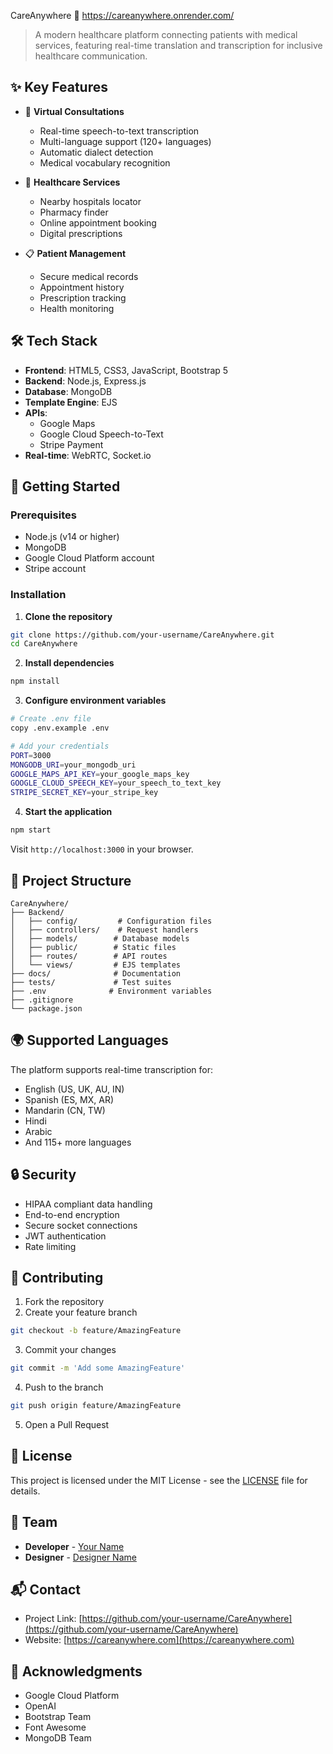 CareAnywhere 🏥
https://careanywhere.onrender.com/

> A modern healthcare platform connecting patients with medical services, featuring real-time translation and transcription for inclusive healthcare communication.

## ✨ Key Features

- 🎥 **Virtual Consultations**

  - Real-time speech-to-text transcription
  - Multi-language support (120+ languages)
  - Automatic dialect detection
  - Medical vocabulary recognition

- 🏥 **Healthcare Services**

  - Nearby hospitals locator
  - Pharmacy finder
  - Online appointment booking
  - Digital prescriptions

- 📋 **Patient Management**
  - Secure medical records
  - Appointment history
  - Prescription tracking
  - Health monitoring

## 🛠️ Tech Stack

- **Frontend**: HTML5, CSS3, JavaScript, Bootstrap 5
- **Backend**: Node.js, Express.js
- **Database**: MongoDB
- **Template Engine**: EJS
- **APIs**:
  - Google Maps
  - Google Cloud Speech-to-Text
  - Stripe Payment
- **Real-time**: WebRTC, Socket.io

## 🚀 Getting Started

### Prerequisites

- Node.js (v14 or higher)
- MongoDB
- Google Cloud Platform account
- Stripe account

### Installation

1. **Clone the repository**

```bash
git clone https://github.com/your-username/CareAnywhere.git
cd CareAnywhere
```

2. **Install dependencies**

```bash
npm install
```

3. **Configure environment variables**

```bash
# Create .env file
copy .env.example .env

# Add your credentials
PORT=3000
MONGODB_URI=your_mongodb_uri
GOOGLE_MAPS_API_KEY=your_google_maps_key
GOOGLE_CLOUD_SPEECH_KEY=your_speech_to_text_key
STRIPE_SECRET_KEY=your_stripe_key
```

4. **Start the application**

```bash
npm start
```

Visit `http://localhost:3000` in your browser.

## 📁 Project Structure

```
CareAnywhere/
├── Backend/
│   ├── config/         # Configuration files
│   ├── controllers/    # Request handlers
│   ├── models/        # Database models
│   ├── public/        # Static files
│   ├── routes/        # API routes
│   └── views/         # EJS templates
├── docs/              # Documentation
├── tests/             # Test suites
├── .env              # Environment variables
├── .gitignore
└── package.json
```

## 🌍 Supported Languages

The platform supports real-time transcription for:

- English (US, UK, AU, IN)
- Spanish (ES, MX, AR)
- Mandarin (CN, TW)
- Hindi
- Arabic
- And 115+ more languages

## 🔒 Security

- HIPAA compliant data handling
- End-to-end encryption
- Secure socket connections
- JWT authentication
- Rate limiting

## 🤝 Contributing

1. Fork the repository
2. Create your feature branch

```bash
git checkout -b feature/AmazingFeature
```

3. Commit your changes

```bash
git commit -m 'Add some AmazingFeature'
```

4. Push to the branch

```bash
git push origin feature/AmazingFeature
```

5. Open a Pull Request

## 📄 License

This project is licensed under the MIT License - see the [LICENSE](LICENSE) file for details.

## 👥 Team

- **Developer** - [Your Name](https://github.com/yourusername)
- **Designer** - [Designer Name](https://github.com/designerusername)

## 📬 Contact

- Project Link: [https://github.com/your-username/CareAnywhere](https://github.com/your-username/CareAnywhere)
- Website: [https://careanywhere.com](https://careanywhere.com)

## 🙏 Acknowledgments

- Google Cloud Platform
- OpenAI
- Bootstrap Team
- Font Awesome
- MongoDB Team

